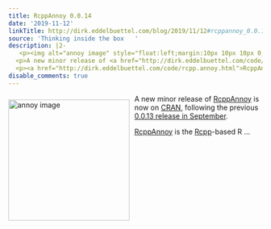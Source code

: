 ```yaml
---
title: RcppAnnoy 0.0.14
date: '2019-11-12'
linkTitle: http://dirk.eddelbuettel.com/blog/2019/11/12#rcppannoy_0.0.14
source: 'Thinking inside the box   '
description: |2-
   <p><img alt="annoy image" style="float:left;margin:10px 10px 10px 0;" width="240" src="https://raw.github.com/spotify/annoy/master/ann.png"/></p>
  <p>A new minor release of <a href="http://dirk.eddelbuettel.com/code/rcpp.annoy.html">RcppAnnoy</a> is now on <a href="https://cran.r-project.org">CRAN</a>, following the previous <a href="http://dirk.eddelbuettel.com/blog/2019/09/23#rcppannoy_0.0.13">0.0.13 release in September</a>.</p>
  <p><a href="http://dirk.eddelbuettel.com/code/rcpp.annoy.html">RcppAnnoy</a> is the <a href="http://dirk.eddelbuettel.com/code/rcpp.html">Rcpp</a>-based R ...
disable_comments: true
---
```

 <p><img alt="annoy image" style="float:left;margin:10px 10px 10px 0;" width="240" src="https://raw.github.com/spotify/annoy/master/ann.png"/></p>
<p>A new minor release of <a href="http://dirk.eddelbuettel.com/code/rcpp.annoy.html">RcppAnnoy</a> is now on <a href="https://cran.r-project.org">CRAN</a>, following the previous <a href="http://dirk.eddelbuettel.com/blog/2019/09/23#rcppannoy_0.0.13">0.0.13 release in September</a>.</p>
<p><a href="http://dirk.eddelbuettel.com/code/rcpp.annoy.html">RcppAnnoy</a> is the <a href="http://dirk.eddelbuettel.com/code/rcpp.html">Rcpp</a>-based R ...